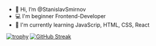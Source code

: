 - 👋 Hi, I’m @StanislavSmirnov
- 💻 I'm beginner Frontend-Developer
- 📖 I'm currently learning JavaScrip, HTML, CSS, React

[![trophy](https://github-profile-trophy.vercel.app/?username=StanislavSmirnovv)](https://github.com/ryo-ma/github-profile-trophy)
[![GitHub Streak](https://github-readme-streak-stats.herokuapp.com/?user=StanislavSmirnovv)](https://git.io/streak-stats)
